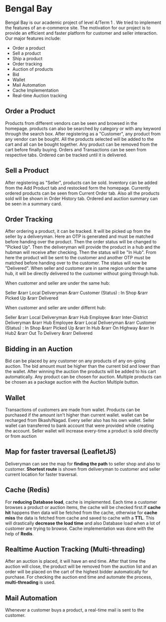 # Bengal Bay

Bengal Bay is our academic project of level 4/Term 1 . We tried to implement the features of an e-commerce site. The motivation for our project is to provide an efficient and faster platform for customer and seller interaction. Our major features include: 
 
  - Order a product
  - Sell a product 
  - Ship a product 
  - Order tracking
  - Auction of products 
  - Bid 
  - Wallet 
  - Mail Automation
  - Cache Implementation
  - Real-time Auction tracking

## Order a Product
Products from different vendors can be seen and browsed in the homepage. products can also be searched by category or with any keyword through the search box. After registering as a "Customer", any product from any vendor can be bought. All the products selected will be added to the cart and all can be bought together. Any product can be removed from the cart before finally buying. Orders and Transactions can be seen from respective tabs. Ordered can be tracked until it is delivered.

## Sell a Product
After registering as "Seller", products can be sold. Inventory can be added from the Add Product tab and restocked form the homepage.  Currently ordered products can be seen from Current Order tab. Also all the products sold will be shown in Order History tab. Ordered and auction summary can be seen in a summary card. 

## Order Tracking
After ordering a product, it can be tracked. It will be picked up from the seller by a deliveryman. Here an OTP is generated and must be matched before handing over the product. Then the order status will be changed to "Picked Up". Then the deliveryman will provide the product in a hub and the hubman will receive after checking. Then the status will be "In Hub". From here the product will be sent to the customer and another OTP must be matched before handing over to the customer. The status will now be "Delivered". When seller and customer are in same region under the same hub, it will be directly delivered to the customer without going through hub.


When customer and seller are under the same hub:

Seller &rarr Local Deliveryman &rarr Customer
(Status) : In Shop &rarr Picked Up &rarr Delivered

When customer and seller are under differnt hub:

Seller &rarr Local Deliveryman &rarr Hub Employee &rarr Inter-District Deliveryman &rarr Hub Employee &rarr Local Deliveryman &rarr Customer
(Status) : In Shop &rarr Picked Up &rarr In Hub &rarr On Highway &rarr In Hub2 &rarr Out To Delivery &rarr Delivered

 
## Bidding in an Auction
Bid can be placed by any customer on any products of any on-going auction. The bid amount must be higher than the current bid and lower than the wallet. After winning the auction the products will be added to his cart automatically. Any product can be chosen for auction. Multiple products can be chosen as a package auction with the Auction Multiple button. 

## Wallet
Transactions of customers are made from wallet. Products can be purchased if the amount isn't higher than current wallet. wallet can be recharged from Bkash/Nagad. Every seller also has his own wallet. Seller wallet can transferred to bank account that were provided while creating the account. Seller wallet will increase every-time a product is sold directly or from auction
 
## Map for faster traversal (LeafletJS)
Deliveryman can see the map for **finding the path** to seller shop and also to customer. **Shortest route** is shown from deliveryman to customer and seller current location for faster traversal.  

## Cache (Redis)
For **reducing Database load**, cache is implemented. Each time a customer browses a product or auction items, the cache will be checked first.If **cache hit** happens then data will be fetched from the cache, otherwise for **cache miss** the data is fetched from cache and saved to cache with a **TTL**. This will drastically **decrease the load time** and also Database load when a lot of customer are trying to browse. Cache implementation was done with the help of **Redis**.

## Realtime Auction Tracking (Multi-threading)
After an auction is placed, it will have an end time. After that time the auction will close, the product will be removed from the auction list and an order will be placed on the cart of the highest bidder automatically for purchase. For checking the auction end time and automate the process, **multi-threading** is used. 

## Mail Automation
Whenever a customer buys a product, a real-time mail is sent to the customer. 
